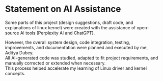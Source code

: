 # Statement on AI Assistance

Some parts of this project (design suggestions, draft code, and explanations of linux kernel) were created with the assistance of open-source AI tools (Perplexity AI and ChatGPT).

However, the overall system design, code integration, testing, improvements, and documentation were planned and executed by me, Aditya Dubey.  
All AI-generated code was studied, adapted to fit project requirements, and manually corrected or extended when necessary.  
This process helped accelerate my learning of Linux driver and kernel concepts.
